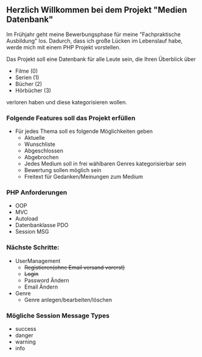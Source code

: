 ## Herzlich Willkommen bei dem Projekt "Medien Datenbank"

Im Frühjahr geht meine Bewerbungsphase für meine "Fachpraktische Ausbildung" los.
Dadurch, dass ich große Lücken im Lebenslauf habe, werde mich mit einem PHP Projekt vorstellen.

Das Projekt soll eine Datenbank für alle Leute sein, die Ihren Überblick über
- Filme (0)
- Serien (1)
- Bücher (2)
- Hörbücher (3)

verloren haben und diese kategorisieren wollen.




### Folgende Features soll das Projekt erfüllen
- Für jedes Thema soll es folgende Möglichkeiten geben
  - Aktuelle 
  - Wunschliste
  - Abgeschlossen
  - Abgebrochen
  - Jedes Medium soll in frei wählbaren Genres kategorisierbar sein
  - Bewertung sollen möglich sein
  - Freitext für Gedanken/Meinungen zum Medium


### PHP Anforderungen
- OOP
- MVC
- Autoload
- Datenbanklasse PDO
- Session MSG

### Nächste Schritte: 

- UserManagement
  - ~~Registieren(ohne Email versand vorerst)~~
  - ~~Login~~
  - Password Ändern
  - Email Ändern
- Genre
  - Genre anlegen/bearbeiten/löschen

### Mögliche Session Message Types

- success
- danger
- warning
- info


